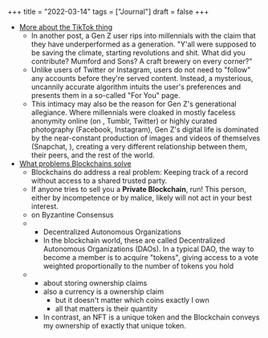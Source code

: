 +++
title = "2022-03-14"
tags = ["Journal"]
draft = false
+++

-   [More about the TikTok thing](https://thewalrus.ca/everybody-hates-millennials-gen-z-and-the-tiktok-generation-wars/)
    -   In another post, a Gen Z user rips into millennials with the claim that they have underperformed as a generation. "Y'all were supposed to be saving the climate, starting revolutions and shit. What did you contribute? Mumford and Sons? A craft brewery on every corner?"
    -   Unlike users of Twitter or Instagram, users do not need to "follow" any accounts before they're served content. Instead, a mysterious, uncannily accurate algorithm intuits the user's preferences and presents them in a so-called "For You" page.
    -   This intimacy may also be the reason for Gen Z's generational allegiance. Where millennials were cloaked in mostly faceless anonymity online (on , Tumblr, Twitter) or highly curated photography (Facebook, Instagram), Gen Z's digital life is dominated by the near-constant production of images and videos of themselves (Snapchat, ), creating a very different relationship between them, their peers, and the rest of the world.
-   [What problems Blockchains solve](https://solutionspace.blog/2021/12/21/what-problem-blockchains-actually-solve/amp/)
    -   Blockchains do address a real problem: Keeping track of a record without access to a shared trusted party.
    -   If anyone tries to sell you a **Private Blockchain**, run! This person, either by incompetence or by malice, likely will not act in your best interest.
    -   on Byzantine Consensus
    -   -   Decentralized Autonomous Organizations
        -   In the blockchain world, these are called Decentralized Autonomous Organizations (DAOs). In a typical DAO, the way to become a member is to acquire "tokens", giving access to a vote weighted proportionally to the number of tokens you hold
    -   -   about storing ownership claims
        -   also a currency is a ownership claim
            -   but it doesn't matter which coins exactly I own
            -   all that matters is their quantity
        -   In contrast, an NFT is a unique token and the Blockchain conveys my ownership of exactly that unique token.
